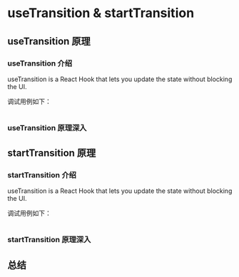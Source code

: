 # useTransition & startTransition

<!-- TODO -->

## useTransition 原理

### useTransition 介绍

useTransition is a React Hook that lets you update the state without blocking the UI.

调试用例如下：

```html

```

### useTransition 原理深入

## startTransition 原理

### startTransition 介绍

useTransition is a React Hook that lets you update the state without blocking the UI.

调试用例如下：

```html

```

### startTransition 原理深入

## 总结
